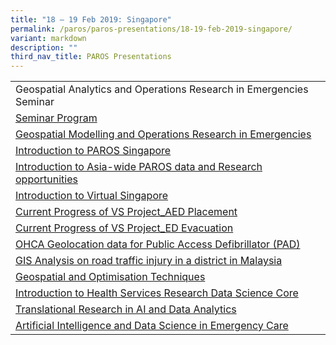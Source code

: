 ```yaml
---
title: "18 – 19 Feb 2019: Singapore"
permalink: /paros/paros-presentations/18-19-feb-2019-singapore/
variant: markdown
description: ""
third_nav_title: PAROS Presentations
---
```



[](/files/PAROS%20Presentations/18%20–%2019%20Feb%202019:%20Singapore/Current_Progress_of_VS_Project_AED_Placement_compressed.pdf)[](/files/PAROS%20Presentations/18%20–%2019%20Feb%202019:%20Singapore/OHCA_Geolocation_data_for_Public_Access_Defibrillator_PAD_compressed.pdf)[]()[]()[]()[]()[]()[](/files/PAROS%20Presentations/18%20–%2019%20Feb%202019:%20Singapore/Current_Progress_of_VS_Project_ED_Evacuation.pdf)[](/files/PAROS%20Presentations/18%20–%2019%20Feb%202019:%20Singapore/GIS_Analysis_on_road_traffic_injury_in_a_district_in_Malaysia.pdf)[](/files/PAROS%20Presentations/18%20–%2019%20Feb%202019:%20Singapore/Geospatial_and_Optimisation_Techniques.pdf)[](/files/PAROS%20Presentations/18%20–%2019%20Feb%202019:%20Singapore/Introduction_to_Health_Services_Research_Data_Science_Core.pdf)[](/files/PAROS%20Presentations/18%20–%2019%20Feb%202019:%20Singapore/Translational_Research_in_AI_and_Data_Analytics.pdf)[](/files/PAROS%20Presentations/18%20–%2019%20Feb%202019:%20Singapore/Artificial_Intelligence_and_Data_Science_in_Emergency_Care.pdf)<table>
   <tbody>
      <tr>
         <td>Geospatial Analytics and Operations Research in Emergencies Seminar</td>
      </tr>
      <tr>
         <td><a target="_blank" href="/files/PAROS%20Presentations/18%20–%2019%20Feb%202019:%20Singapore/Seminar_Program.pdf">Seminar Program </a></td>
      </tr>
      <tr>
         <td><a target="_blank" href="/files/PAROS%20Presentations/18%20–%2019%20Feb%202019:%20Singapore/Geospatial_Modelling_and_Operations_Research_in_Emergencies_compressed.pdf">Geospatial Modelling and Operations Research in Emergencies </a></td>
      </tr>
      <tr>
         <td><a target="_blank" href="/files/PAROS%20Presentations/18%20–%2019%20Feb%202019:%20Singapore/Introduction_to_PAROS_Singapore.pdf">Introduction to PAROS Singapore </a></td>
      </tr>
      <tr>
         <td><a target="_blank" href="/files/PAROS%20Presentations/18%20–%2019%20Feb%202019:%20Singapore/Introduction_to_Asia_wide_PAROS_data_and_Research_opportunities.pdf">Introduction to Asia-wide PAROS data and Research opportunities</a></td>
      </tr>
      <tr>
         <td><a target="_blank" href="/files/PAROS%20Presentations/18%20–%2019%20Feb%202019:%20Singapore/Introduction_to_Asia_wide_PAROS_data_and_Research_opportunities__1_.pdf">Introduction to Virtual Singapore </a></td>
      </tr>
      <tr>
         <td><a target="_blank" href="https://www.scri.edu.sg/wp-content/uploads/2019/07/Current-Progress-of-VS-Project_AED-Placement.pdf">Current Progress of VS Project_AED Placement </a></td>
      </tr>
      <tr>
         <td><a target="_blank" href="https://www.scri.edu.sg/wp-content/uploads/2019/07/Current-Progress-of-VS-Project_ED-Evacuation.pdf">Current Progress of VS Project_ED Evacuation</a></td>
      </tr>
      <tr>
         <td><a target="_blank" href="https://www.scri.edu.sg/wp-content/uploads/2019/07/OHCA-Geolocation-data-for-Public-Access-Defibrillator-PAD.pdf">OHCA Geolocation data for Public Access Defibrillator (PAD) </a></td>
      </tr>
      <tr>
         <td><a target="_blank" href="https://www.scri.edu.sg/wp-content/uploads/2019/07/GIS-Analysis-on-road-traffic-injury-in-a-district-in-Malaysia.pdf">GIS Analysis on road traffic injury in a district in Malaysia</a></td>
      </tr>
      <tr>
         <td><a target="_blank" href="https://www.scri.edu.sg/wp-content/uploads/2019/07/Geospatial-and-Optimisation-Techniques.pdf">Geospatial and Optimisation Techniques</a></td>
      </tr>
      <tr>
         <td><a target="_blank" href="https://www.scri.edu.sg/wp-content/uploads/2019/07/Introduction-to-Health-Services-Research-Data-Science-Core.pdf">Introduction to Health Services Research Data Science Core</a></td>
      </tr>
      <tr>
         <td><a target="_blank" href="https://www.scri.edu.sg/wp-content/uploads/2019/07/Translational-Research-in-AI-and-Data-Analytics.pdf">Translational Research in AI and Data Analytics</a></td>
      </tr>
      <tr>
         <td><a target="_blank" href="https://www.scri.edu.sg/wp-content/uploads/2019/07/Artificial-Intelligence-and-Data-Science-in-Emergency-Care.pdf">Artificial Intelligence and Data Science in Emergency Care</a></td>
      </tr>
   </tbody>
</table>